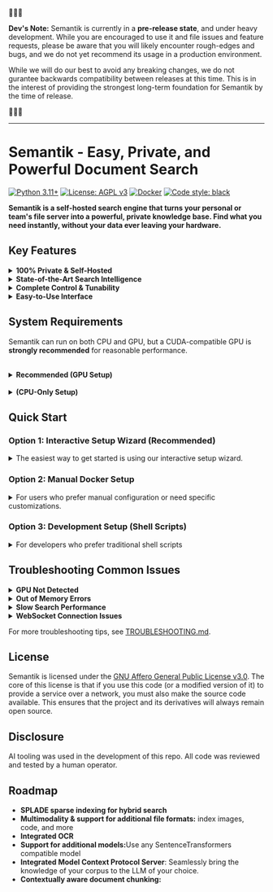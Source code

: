 🚨🚨🚨

**Dev's Note:**  Semantik is currently in a **pre-release state**, and under heavy development. While you are encouraged to use it and file issues and feature requests, please be aware that you will likely encounter rough-edges and bugs, and we do not yet recommend its usage in a production environment. 

While we will do our best to avoid any breaking changes, we do not gurantee backwards compatibility between releases at this time. This is in the interest of providing the strongest long-term foundation for Semantik by the time of release.

🚨🚨🚨

---


# Semantik - Easy, Private, and Powerful Document Search

[![Python 3.11+](https://img.shields.io/badge/python-3.11+-blue.svg)](https://www.python.org/downloads/)
[![License: AGPL v3](https://img.shields.io/badge/License-AGPL%20v3-blue.svg)](https://www.gnu.org/licenses/agpl-3.0)
[![Docker](https://img.shields.io/badge/docker-ready-blue.svg?logo=docker)](https://www.docker.com)
[![Code style: black](https://img.shields.io/badge/code%20style-black-000000.svg)](https://github.com/psf/black)

**Semantik is a self-hosted search engine that turns your personal or team's file server into a powerful, private knowledge base. Find what you need instantly, without your data ever leaving your hardware.**

## Key Features

<details>
<summary><strong> 100% Private & Self-Hosted</strong></summary>
<br>
Your data and models stay on your hardware. Semantik makes zero external API calls. It's the perfect solution for searching sensitive work documents, research papers, or personal files.
</details>

<details>
<summary><strong> State-of-the-Art Search Intelligence</strong></summary>
<br>
Go beyond simple keyword matching. Semantik uses top-performing open-source AI models to understand the <i>meaning</i> of your documents.
<ul>
  <li><b>Semantic Search:</b> Find concepts, not just words.</li>
  <li><b>Cross-Encoder Reranking:</b> A two-stage search process delivers highly accurate and relevant results.</li>
  <li><b>Hybrid Search:</b> Combines the best of vector and keyword search for ultimate precision.</li>
  <li><b>Integrated RAG/Model Contex Protocol Server(Coming Soon):</b> Optionally, give an LLM of your choice the ability to reference and chat about your documents.</li>
</ul>
</details>

<details>
<summary><strong> Complete Control & Tunability</strong></summary>
<br>
Semantik is built for users who want to be in the driver's seat.
<ul>
  <li><b>Model Selection:</b> Choose from a wide range of open-source embedding models.</li>
  <li><b>Resource Management:</b> Tune performance for your specific hardware with quantization (float32, float16, int8) and adaptive batching.</li>
  <li><b>Intelligent GPU Handling:</b> Features automatic model loading/unloading to efficiently manage VRAM.</li>
  <li><b>Headless API:</b> The search engine can be run independently and integrated into your own scripts and pipelines.</li>
</ul>
</details>

<details>
<summary><strong> Easy-to-Use Interface</strong></summary>
<br>
A powerful backend deserves a clean frontend.
<ul>
  <li><b>Intuitive UI:</b> Easily create and manage your search collections.</li>
  <li><b>Real-time Monitoring:</b> Watch your documents get processed with detailed operation tracking.</li>
  <li><b>Document Viewer:</b> Preview your search results directly in the app.</li>
</ul>
</details>



##  System Requirements

Semantik can run on both CPU and GPU, but a CUDA-compatible GPU is **strongly recommended** for reasonable performance.

<br>

<details>
<summary><strong> Recommended (GPU Setup)</strong></summary>
<br>

- **GPU**: NVIDIA GPU with CUDA support & **8GB+ of VRAM** (e.g., RTX 3060 / 4060 or newer).
- **CPU**: Modern quad-core or better.
- **RAM**: 16GB+.
- **Storage**: SSD for model storage with at least 30GB of free space; HDD is fine for documents
- **Software**: Python 3.12, Cuda Toolkit, Docker & Docker Compose

> **Why the GPU?** Creating search embeddings is a highly parallel task. A GPU can be 10-100x faster than a CPU, turning a process that takes hours into one that takes minutes.

> **CUDA Setup Issues?** If you encounter CUDA library errors, see our [Troubleshooting Guide](TROUBLESHOOTING.md#cuda-library-issues-on-linux).

</details>

<br>

<details>
<summary><strong> (CPU-Only Setup)</strong></summary>
<br>

- **CPU**: Modern quad-core or better.
- **RAM**: 16GB+.
- **Storage**: SSD for model storage with at least 30GB of free space; HDD is fine for documents
- **Software**: Python 3.12, Docker & Docker Compose.

> **Performance Note:** A CPU-only setup will be **very slow** for indexing and search. It is suitable for evaluation and small personal document collections only.

</details>

## Quick Start

### Option 1: Interactive Setup Wizard (Recommended)
<details>
<summary>The easiest way to get started is using our interactive setup wizard.</summary>

The setup wizard guides you through the entire configuration process with an intuitive text-based interface.

1. **Clone the repository:**
   ```bash
   git clone https://github.com/jbmiller10/semantik.git
   cd semantik
   ```

2. **Run the wizard:**
   
   **Linux/macOS:**
   ```bash
   make wizard
   ```
   
   **Windows:**
   ```cmd
   python wizard_launcher.py
   ```
   
   The wizard will automatically:
   - Work on Windows, macOS, and Linux
   - Install Poetry if needed
   - Install all required dependencies
   - Launch the interactive setup

3. **Follow the interactive prompts:**
   - Choose between **Quick Setup** (recommended) or **Custom Setup**
   - Select your document directories with the built-in file browser
   - The wizard auto-detects GPU availability and configures accordingly
   - All security keys are generated automatically

4. **That's it!** The wizard will:
   - Check system requirements
   - Configure GPU or CPU mode automatically
   - Set up your document directories
   - Generate secure configurations
   - Start all services
   - Provide a service monitor for ongoing management

> ** Tip:** If you've already configured Semantik, running `make wizard` again will take you directly to the service monitor where you can start, stop, and manage your services.

</details>

### Option 2: Manual Docker Setup 
<details>
<summary>For users who prefer manual configuration or need specific customizations.</summary>

> ** GPU Note:** The default Docker configuration uses GPU acceleration for optimal performance. Ensure you have NVIDIA Docker runtime installed. For CPU-only systems, see the CPU-only option below.

1. **Clone the repository:**
   ```bash
   git clone https://github.com/jbmiller10/semantik.git
   cd semantik
   ```

2. **Set up your environment:**
   ```bash
   cp .env.docker.example .env
   # Edit .env with your configuration
   # At minimum, change JWT_SECRET_KEY for security
   ```

3. **Start all services:**
   ```bash
   make docker-up
   # Or directly: docker compose up -d
   # Note: Default configuration works for both GPU and CPU. PyTorch will automatically use CPU if no GPU is available.
   ```

4. **Access Semantik:**
   Open your browser to http://localhost:8080

That's it!  Semantik is now running with:
- **WebUI** on port 8080
- **Search API** on port 8001
- **Qdrant** vector database on port 6333

**Additional Docker Options:**
- **Production**: `docker compose -f docker-compose.yml -f docker-compose.prod.yml up -d`
- **CUDA-enabled GPU**: `docker compose -f docker-compose.yml -f docker-compose.cuda.yml up -d`
</details>

### Option 3: Development Setup (Shell Scripts)

<details>
<summary>For developers who prefer traditional shell scripts</summary>

1. **Prerequisites:**
   - Python 3.11+
   - Node.js 18+
   - Running Qdrant instance
   - Poetry for Python dependency management

2. **Setup:**
   ```bash
   poetry install
   make frontend-build
   cp .env.example .env
   # Edit .env with your configuration
   ```

3. **Start all services:**
   ```bash
   ./start_all_services.sh
   ```

4. **Other commands:**
   ```bash
   ./status_services.sh  # Check service status
   ./stop_all_services.sh  # Stop all services
   ./restart_all_services_rebuild.sh  # Rebuild and restart
   ```
</details>




##  Troubleshooting Common Issues

<details>
<summary><strong>GPU Not Detected</strong></summary>
<br>

**Symptoms**: Semantik falls back to CPU mode despite having a GPU

**Solutions**:
1. Check NVIDIA drivers: `nvidia-smi`
2. Verify CUDA installation: `nvcc --version`
3. For Docker: Ensure nvidia-docker2 is installed
4. Check GPU memory: Minimum 4GB VRAM required

```bash
# Test GPU availability
python -c "import torch; print(torch.cuda.is_available())"
```
</details>

<details>
<summary><strong>Out of Memory Errors</strong></summary>
<br>

**Symptoms**: "CUDA out of memory" or system freezes during processing

**Solutions**:
1. Use smaller models: `Qwen/Qwen3-Embedding-0.6B`
2. Enable quantization: Set `DEFAULT_QUANTIZATION=int8`
3. Reduce batch size: Lower `BATCH_SIZE` in configuration
4. Enable model auto-unloading: Set `MODEL_UNLOAD_AFTER_SECONDS=60`

```bash
# Monitor GPU memory usage
watch -n 1 nvidia-smi
```
</details>

<details>
<summary><strong>Slow Search Performance</strong></summary>
<br>

**Symptoms**: Searches take several seconds to complete

**Solutions**:
1. Ensure Qdrant indexes are built (happens automatically after 20k vectors)
2. Disable reranking for simple searches
3. Check system resources during search
4. Consider using SSD for Qdrant storage

```bash
# Check Qdrant collection info
curl http://localhost:6333/collections/work_docs
```
</details>

<details>
<summary><strong>WebSocket Connection Issues</strong></summary>
<br>

**Symptoms**: Real-time progress updates not working

**Solutions**:
1. Check browser console for WebSocket errors
2. Ensure no proxy is blocking WebSocket connections
3. Verify ports 8080 and 8000 are accessible
4. Try disabling browser extensions

```javascript
// Test WebSocket connection
const ws = new WebSocket('ws://localhost:8080/ws/test');
ws.onopen = () => console.log('Connected');
ws.onerror = (e) => console.error('Error:', e);
```
</details>

For more troubleshooting tips, see [TROUBLESHOOTING.md](TROUBLESHOOTING.md).


##  License

Semantik is licensed under the [GNU Affero General Public License v3.0](LICENSE). The core of this license is that if you use this code (or a modified version of it) to provide a service over a network, you must also make the source code available. This ensures that the project and its derivatives will always remain open source.



## **Disclosure**

AI tooling was used in the development of this repo. All code was reviewed and tested by a human operator.


## **Roadmap**
<ul>
<li><b>SPLADE sparse indexing for hybrid search</b>
<li><b>Multimodality & support for additional file formats:</b> index images, code, and more </li>
<li><b>Integrated OCR</b>
<li><b>Support for additional models:</b>Use any SentenceTransformers compatible model</li>
<li><b>Integrated Model Context Protocol Server</b>: Seamlessly bring the knowledge of your corpus to the LLM of your choice.</li>
<li><b>Contextually aware document chunking:</b></li>
<ul>



